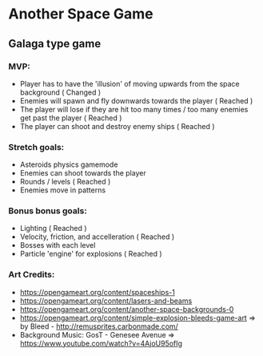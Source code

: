 # Another Space Game

## Galaga type game

### MVP:

- Player has to have the 'illusion' of moving upwards from the space background ( Changed )
- Enemies will spawn and fly downwards towards the player ( Reached )
- The player will lose if they are hit too many times / too many enemies get past the player ( Reached )
- The player can shoot and destroy enemy ships ( Reached )

### Stretch goals:

- Asteroids physics gamemode
- Enemies can shoot towards the player
- Rounds / levels ( Reached )
- Enemies move in patterns

### Bonus bonus goals:

- Lighting ( Reached )
- Velocity, friction, and accelleration ( Reached )
- Bosses with each level
- Particle 'engine' for explosions ( Reached )



### Art Credits:

- https://opengameart.org/content/spaceships-1
- https://opengameart.org/content/lasers-and-beams
- https://opengameart.org/content/another-space-backgrounds-0
- https://opengameart.org/content/simple-explosion-bleeds-game-art => by Bleed - http://remusprites.carbonmade.com/
- Background Music: GosT - Genesee Avenue => https://www.youtube.com/watch?v=4AjoU95ofIg